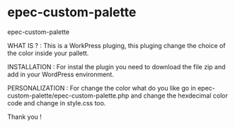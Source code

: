 # epec-custom-palette

epec-custom-palette

WHAT IS ? : This is a WorkPress pluging, this pluging change the choice of the color inside your pallett.

INSTALLATION : For instal the plugin you need to download the file zip and add in your WordPress environment.

PERSONALIZATION : For change the color what do you like go in epec-custom-palette/epec-custom-palette.php and change the hexdecimal color code and change in style.css too.

Thank you !